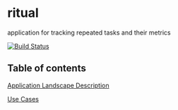 # ritual
application for tracking repeated tasks and their metrics

[![Build Status](https://travis-ci.org/fongelias/ritual.svg?branch=master)](https://travis-ci.org/fongelias/ritual)

## Table of contents
[Application Landscape Description](https://github.com/fongelias/ritual/blob/master/docs/LANDSCAPE.md)

[Use Cases](https://github.com/fongelias/ritual/blob/master/docs/USECASES.md)





